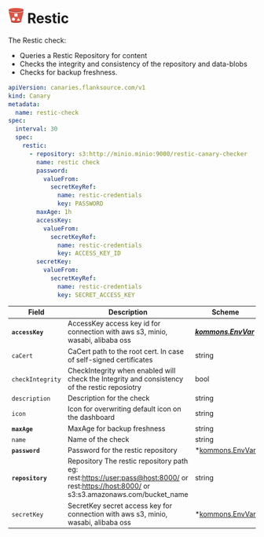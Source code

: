 # <img src='https://raw.githubusercontent.com/flanksource/flanksource-ui/main/src/icons/restic.svg' style='height: 32px'/> Restic

The Restic check:

* Queries a Restic Repository for content
* Checks the integrity and consistency of the repository and data-blobs
* Checks for backup freshness.

```yaml
apiVersion: canaries.flanksource.com/v1
kind: Canary
metadata:
  name: restic-check
spec:
  interval: 30
  spec:
    restic:
      - repository: s3:http://minio.minio:9000/restic-canary-checker
        name: restic check
        password:
          valueFrom:
            secretKeyRef:
              name: restic-credentials
              key: PASSWORD
        maxAge: 1h
        accessKey:
          valueFrom:
            secretKeyRef:
              name: restic-credentials
              key: ACCESS_KEY_ID
        secretKey:
          valueFrom:
            secretKeyRef:
              name: restic-credentials
              key: SECRET_ACCESS_KEY
```

| Field | Description | Scheme | Required |
| ----- | ----------- | ------ | -------- |
| **`accessKey`** | AccessKey access key id for connection with aws s3, minio, wasabi, alibaba oss | [***kommons.EnvVar***](https://pkg.go.dev/github.com/flanksource/kommons#EnvVar) |  |
| `caCert` | CaCert path to the root cert. In case of self-signed certificates | string |  |
| `checkIntegrity` | CheckIntegrity when enabled will check the Integrity and consistency of the restic reposiotry | bool |  |
| `description`| Description for the check | string |  |
| `icon` | Icon for overwriting default icon on the dashboard | string |  |
| **`maxAge`** | MaxAge for backup freshness | string | Yes |
| `name` | Name of the check | string |  |
| **`password`** | Password for the restic repository | *[kommons.EnvVar](https://pkg.go.dev/github.com/flanksource/kommons#EnvVar) | Yes |
| **`repository`** | Repository The restic repository path eg: rest:<https://user:pass@host:8000/> or rest:<https://host:8000/> or s3:s3.amazonaws.com/bucket_name | string | Yes |
| `secretKey` | SecretKey secret access key for connection with aws s3, minio, wasabi, alibaba oss | *[kommons.EnvVar](https://pkg.go.dev/github.com/flanksource/kommons#EnvVar) |  |
